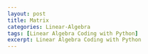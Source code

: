 ```yaml
---
layout: post
title: Matrix
categories: Linear-Algebra
tags: [Linear Algebra Coding with Python]
excerpt: Linear Algebra Coding with Python
---
```



```python
```
